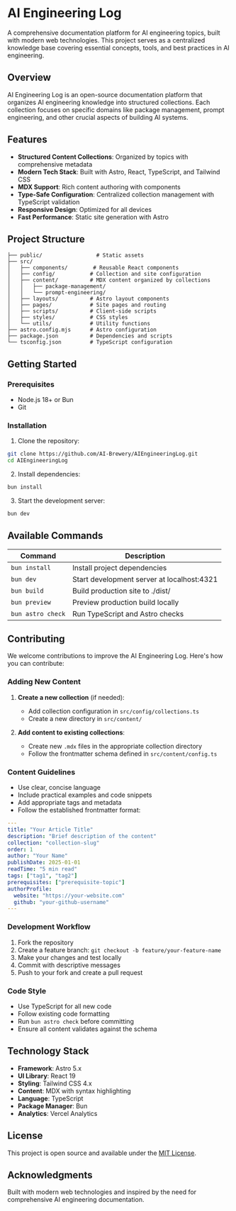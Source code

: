 # AI Engineering Log

A comprehensive documentation platform for AI engineering topics, built with modern web technologies. This project serves as a centralized knowledge base covering essential concepts, tools, and best practices in AI engineering.

## Overview

AI Engineering Log is an open-source documentation platform that organizes AI engineering knowledge into structured collections. Each collection focuses on specific domains like package management, prompt engineering, and other crucial aspects of building AI systems.

## Features

- **Structured Content Collections**: Organized by topics with comprehensive metadata
- **Modern Tech Stack**: Built with Astro, React, TypeScript, and Tailwind CSS
- **MDX Support**: Rich content authoring with components
- **Type-Safe Configuration**: Centralized collection management with TypeScript validation
- **Responsive Design**: Optimized for all devices
- **Fast Performance**: Static site generation with Astro

## Project Structure

```
├── public/                 # Static assets
├── src/
│   ├── components/        # Reusable React components
│   ├── config/           # Collection and site configuration
│   ├── content/          # MDX content organized by collections
│   │   ├── package-management/
│   │   └── prompt-engineering/
│   ├── layouts/          # Astro layout components
│   ├── pages/            # Site pages and routing
│   ├── scripts/          # Client-side scripts
│   ├── styles/           # CSS styles
│   └── utils/            # Utility functions
├── astro.config.mjs      # Astro configuration
├── package.json          # Dependencies and scripts
└── tsconfig.json         # TypeScript configuration
```

## Getting Started

### Prerequisites

- Node.js 18+ or Bun
- Git

### Installation

1. Clone the repository:

```bash
git clone https://github.com/AI-Brewery/AIEngineeringLog.git
cd AIEngineeringLog
```

2. Install dependencies:

```bash
bun install
```

3. Start the development server:

```bash
bun dev
```

## Available Commands

| Command           | Description                                |
| ----------------- | ------------------------------------------ |
| `bun install`     | Install project dependencies               |
| `bun dev`         | Start development server at localhost:4321 |
| `bun build`       | Build production site to ./dist/           |
| `bun preview`     | Preview production build locally           |
| `bun astro check` | Run TypeScript and Astro checks            |

## Contributing

We welcome contributions to improve the AI Engineering Log. Here's how you can contribute:

### Adding New Content

1. **Create a new collection** (if needed):

   - Add collection configuration in `src/config/collections.ts`
   - Create a new directory in `src/content/`

2. **Add content to existing collections**:
   - Create new `.mdx` files in the appropriate collection directory
   - Follow the frontmatter schema defined in `src/content/config.ts`

### Content Guidelines

- Use clear, concise language
- Include practical examples and code snippets
- Add appropriate tags and metadata
- Follow the established frontmatter format:

```yaml
---
title: "Your Article Title"
description: "Brief description of the content"
collection: "collection-slug"
order: 1
author: "Your Name"
publishDate: 2025-01-01
readTime: "5 min read"
tags: ["tag1", "tag2"]
prerequisites: ["prerequisite-topic"]
authorProfile:
  website: "https://your-website.com"
  github: "your-github-username"
---
```

### Development Workflow

1. Fork the repository
2. Create a feature branch: `git checkout -b feature/your-feature-name`
3. Make your changes and test locally
4. Commit with descriptive messages
5. Push to your fork and create a pull request

### Code Style

- Use TypeScript for all new code
- Follow existing code formatting
- Run `bun astro check` before committing
- Ensure all content validates against the schema

## Technology Stack

- **Framework**: Astro 5.x
- **UI Library**: React 19
- **Styling**: Tailwind CSS 4.x
- **Content**: MDX with syntax highlighting
- **Language**: TypeScript
- **Package Manager**: Bun
- **Analytics**: Vercel Analytics

## License

This project is open source and available under the [MIT License](LICENSE).

## Acknowledgments

Built with modern web technologies and inspired by the need for comprehensive AI engineering documentation.
